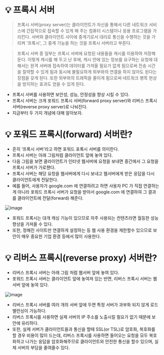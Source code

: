 # 💡 프록시 서버
> 프록시 서버(proxy server)는 클라이언트가 자신을 통해서 다른 네트워크 서비스에 간접적으로 접속할 수 있게 해 주는 컴퓨터 시스템이나 응용 프로그램을 가리킨다. 서버와 클라이언트 사이에 중계기로서 대리로 통신을 수행하는 것을 가리켜 '프록시', 그 중계 기능을 하는 것을 프록시 서버라고 부른다.

> 프록시 서버 중 일부는 프록시 서버에 요청된 내용들을 캐시를 이용하여 저장해 둔다. 이렇게 캐시를 해 두고 난 후에, 캐시 안에 있는 정보를 요구하는 요청에 대해서는 원격 서버에 접속하여 데이터를 가져올 필요가 없게 됨으로써 전송 시간을 절약할 수 있게 됨과 동시에 불필요하게 외부와의 연결을 하지 않아도 된다는 장점을 갖게 된다. 또한 외부와의 트래픽을 줄이게 됨으로써 네트워크 병목 현상을 방지하는 효과도 얻을 수 있게 된다.

- 프록시 서버를 사용하면 보안성, 성능, 안정성을 향상 시킬 수 있다.
- 프록시 서버는 크게 포워드 프록시 서버(forward proxy server)와 리버스 프록시 서버(reverse proxy server)로 나눠진다.
- 지금부터 두 가지 개념에 대해 알아보자.

# 💡 포워드 프록시(forward) 서버란?
- 흔히 ‘프록시 서버’라고 하면 포워드 포록시 서버를 의미한다.
- 프록시 서버는 아래 그림처럼 클라이언트 앞에 놓여 있다.
- 다음 그림을 보면 클라이언트가 인터넷 웹서버에 요청을 보내면 중간에서 그 요청을 프록시 서버가 가로챈다.
- 프록시 서버는 해당 요청을 웹서버에게 다시 보내고 웹서버에게 받은 응답을 다시 클라이언트에게 전달한다.
- 예를 들어, 사용자가 google.com 에 연결하려고 하면 사용자 PC 가 직접 연결하는게 아니라 포워드 프록시 서버가 요청을 받아서  google.com 에 연결하여 그 결과를 클라이언트에 전달(forward) 해준다.

![image](https://github.com/shin-je-woo/TIL/assets/39439576/a3e507c1-23da-4e71-9a7c-f3d00c77362a)

- 포워드 프록시는 대개 캐싱 기능이 있으므로 자주 사용되는 컨텐츠라면 월등한 성능 향상을 가져올 수 있다.
- 또한, 정해진 사이트만 연결하게 설정하는 등 웹 사용 환경을 제한할수 있으므로 보안이 매우 중요한 기업 환경 등에서 많이 사용한다.

# 💡 리버스 프록시(reverse proxy) 서버란?
- 리버스 프록시 서버는 아래 그림 처럼 웹서버 앞에 놓여 있다.
- 포워드 프록시 서버는 클라이언트 앞에 놓여져 있는 반면, 리버스 프록시 서버는 웹서버 앞에 놓여 있다.

![image](https://github.com/shin-je-woo/TIL/assets/39439576/92642a94-e850-4f6f-bd03-2c2a70fd66ed)

- 리버스 프록시 서버를 여러 개의 서버 앞에 두면 특정 서버가 과부화 되지 않게 로드밸런싱이 가능하다.
- 리버스 프록시를 사용하면 실제 서버의 IP 주소를 노출시킬 필요가 없기 때문에 보안에 유리하다.
- 또한, 실제 서버가 클라이언트들과 통신을 할때 SSL(or TSL)로 암호화, 복호화를 할 경우 비용이 많이 드는데, 리버스 프록시를 사용하면 들어오는 요청을 모두 복호화하고 나가는 응답을 암호화해주므로 클라이언트와 안전한 통신을 할수 있으며, 실제 서버의 부담을 줄여줄수 있다.
